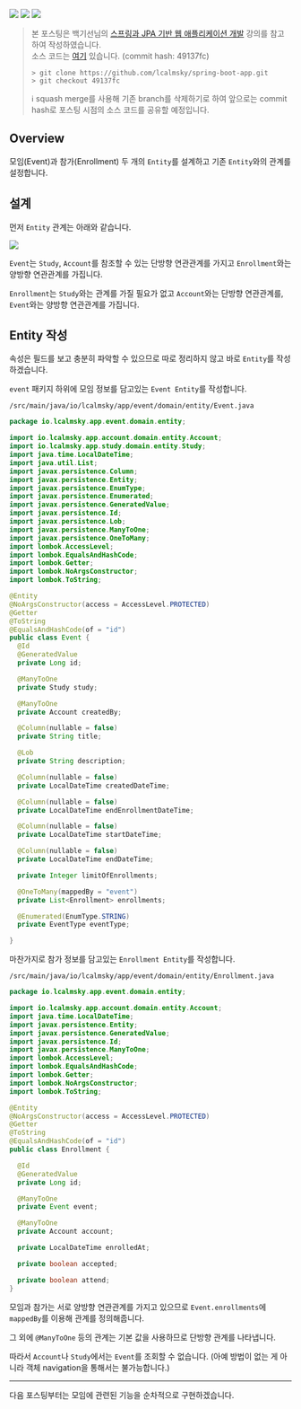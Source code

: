 ![](https://img.shields.io/badge/spring--boot-2.5.4-red) ![](https://img.shields.io/badge/gradle-7.1.1-brightgreen) ![](https://img.shields.io/badge/java-11-blue)

> 본 포스팅은 백기선님의 [스프링과 JPA 기반 웹 애플리케이션 개발](https://www.inflearn.com/course/%EC%8A%A4%ED%94%84%EB%A7%81-JPA-%EC%9B%B9%EC%95%B1/dashboard) 강의를 참고하여 작성하였습니다.  
> 소스 코드는 [여기](https://github.com/lcalmsky/spring-boot-app) 있습니다. (commit hash: 49137fc)
> ```shell
> > git clone https://github.com/lcalmsky/spring-boot-app.git
> > git checkout 49137fc
> ```
> ℹ️ squash merge를 사용해 기존 branch를 삭제하기로 하여 앞으로는 commit hash로 포스팅 시점의 소스 코드를 공유할 예정입니다.

## Overview

모임(Event)과 참가(Enrollment) 두 개의 `Entity`를 설계하고 기존 `Entity`와의 관계를 설정합니다. 

## 설계

먼저 `Entity` 관계는 아래와 같습니다.

![](http://www.plantuml.com/plantuml/proxy?src=https://raw.githubusercontent.com/lcalmsky/spring-boot-app/master/resources/diagrams/46-01.puml)

`Event`는 `Study`, `Account`를 참조할 수 있는 단방향 연관관계를 가지고 `Enrollment`와는 양방향 연관관계를 가집니다.

`Enrollment`는 `Study`와는 관계를 가질 필요가 없고 `Account`와는 단방향 연관관계를, `Event`와는 양방향 연관관계를 가집니다.

## Entity 작성

속성은 필드를 보고 충분히 파악할 수 있으므로 따로 정리하지 않고 바로 `Entity`를 작성하겠습니다.

`event` 패키지 하위에 모임 정보를 담고있는 `Event Entity`를 작성합니다.

`/src/main/java/io/lcalmsky/app/event/domain/entity/Event.java`

```java
package io.lcalmsky.app.event.domain.entity;

import io.lcalmsky.app.account.domain.entity.Account;
import io.lcalmsky.app.study.domain.entity.Study;
import java.time.LocalDateTime;
import java.util.List;
import javax.persistence.Column;
import javax.persistence.Entity;
import javax.persistence.EnumType;
import javax.persistence.Enumerated;
import javax.persistence.GeneratedValue;
import javax.persistence.Id;
import javax.persistence.Lob;
import javax.persistence.ManyToOne;
import javax.persistence.OneToMany;
import lombok.AccessLevel;
import lombok.EqualsAndHashCode;
import lombok.Getter;
import lombok.NoArgsConstructor;
import lombok.ToString;

@Entity
@NoArgsConstructor(access = AccessLevel.PROTECTED)
@Getter
@ToString
@EqualsAndHashCode(of = "id")
public class Event {
  @Id
  @GeneratedValue
  private Long id;

  @ManyToOne
  private Study study;

  @ManyToOne
  private Account createdBy;

  @Column(nullable = false)
  private String title;

  @Lob
  private String description;

  @Column(nullable = false)
  private LocalDateTime createdDateTime;

  @Column(nullable = false)
  private LocalDateTime endEnrollmentDateTime;

  @Column(nullable = false)
  private LocalDateTime startDateTime;

  @Column(nullable = false)
  private LocalDateTime endDateTime;

  private Integer limitOfEnrollments;

  @OneToMany(mappedBy = "event")
  private List<Enrollment> enrollments;

  @Enumerated(EnumType.STRING)
  private EventType eventType;

}
```

마찬가지로 참가 정보를 담고있는 `Enrollment Entity`를 작성합니다.

`/src/main/java/io/lcalmsky/app/event/domain/entity/Enrollment.java`

```java
package io.lcalmsky.app.event.domain.entity;

import io.lcalmsky.app.account.domain.entity.Account;
import java.time.LocalDateTime;
import javax.persistence.Entity;
import javax.persistence.GeneratedValue;
import javax.persistence.Id;
import javax.persistence.ManyToOne;
import lombok.AccessLevel;
import lombok.EqualsAndHashCode;
import lombok.Getter;
import lombok.NoArgsConstructor;
import lombok.ToString;

@Entity
@NoArgsConstructor(access = AccessLevel.PROTECTED)
@Getter
@ToString
@EqualsAndHashCode(of = "id")
public class Enrollment {

  @Id
  @GeneratedValue
  private Long id;

  @ManyToOne
  private Event event;

  @ManyToOne
  private Account account;

  private LocalDateTime enrolledAt;

  private boolean accepted;

  private boolean attend;
}
```

모임과 참가는 서로 양방향 연관관계를 가지고 있으므로 `Event.enrollments`에 `mappedBy`를 이용해 관계를 정의해줍니다.

그 외에 `@ManyToOne` 등의 관계는 기본 값을 사용하므로 단방향 관계를 나타냅니다.

따라서 `Account`나 `Study`에서는 `Event`를 조회할 수 없습니다. (아예 방법이 없는 게 아니라 객체 navigation을 통해서는 불가능합니다.)

---

다음 포스팅부터는 모임에 관련된 기능을 순차적으로 구현하겠습니다.